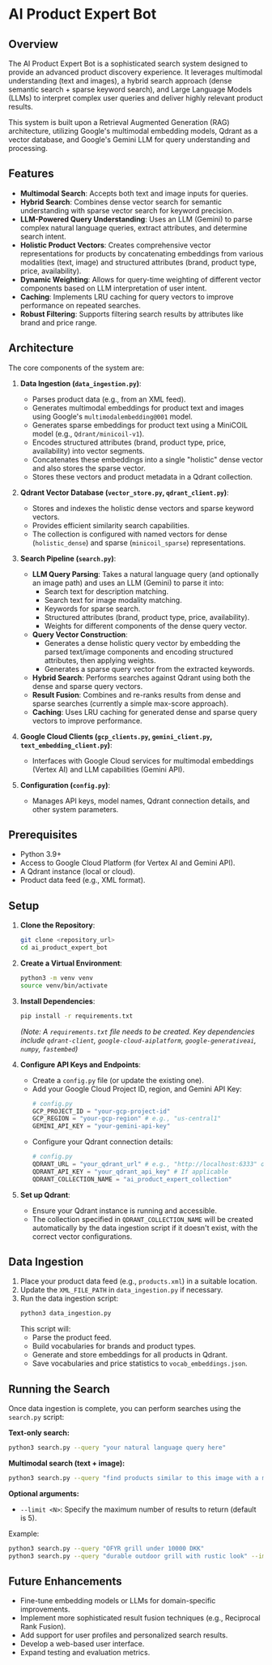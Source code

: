 # AI Product Expert Bot

## Overview

The AI Product Expert Bot is a sophisticated search system designed to provide an advanced product discovery experience. It leverages multimodal understanding (text and images), a hybrid search approach (dense semantic search + sparse keyword search), and Large Language Models (LLMs) to interpret complex user queries and deliver highly relevant product results.

This system is built upon a Retrieval Augmented Generation (RAG) architecture, utilizing Google's multimodal embedding models, Qdrant as a vector database, and Google's Gemini LLM for query understanding and processing.

## Features

-   **Multimodal Search**: Accepts both text and image inputs for queries.
-   **Hybrid Search**: Combines dense vector search for semantic understanding with sparse vector search for keyword precision.
-   **LLM-Powered Query Understanding**: Uses an LLM (Gemini) to parse complex natural language queries, extract attributes, and determine search intent.
-   **Holistic Product Vectors**: Creates comprehensive vector representations for products by concatenating embeddings from various modalities (text, image) and structured attributes (brand, product type, price, availability).
-   **Dynamic Weighting**: Allows for query-time weighting of different vector components based on LLM interpretation of user intent.
-   **Caching**: Implements LRU caching for query vectors to improve performance on repeated searches.
-   **Robust Filtering**: Supports filtering search results by attributes like brand and price range.

## Architecture

The core components of the system are:

1.  **Data Ingestion (`data_ingestion.py`)**:
    *   Parses product data (e.g., from an XML feed).
    *   Generates multimodal embeddings for product text and images using Google's `multimodalembedding@001` model.
    *   Generates sparse embeddings for product text using a MiniCOIL model (e.g., `Qdrant/minicoil-v1`).
    *   Encodes structured attributes (brand, product type, price, availability) into vector segments.
    *   Concatenates these embeddings into a single "holistic" dense vector and also stores the sparse vector.
    *   Stores these vectors and product metadata in a Qdrant collection.

2.  **Qdrant Vector Database (`vector_store.py`, `qdrant_client.py`)**:
    *   Stores and indexes the holistic dense vectors and sparse keyword vectors.
    *   Provides efficient similarity search capabilities.
    *   The collection is configured with named vectors for dense (`holistic_dense`) and sparse (`minicoil_sparse`) representations.

3.  **Search Pipeline (`search.py`)**:
    *   **LLM Query Parsing**: Takes a natural language query (and optionally an image path) and uses an LLM (Gemini) to parse it into:
        *   Search text for description matching.
        *   Search text for image modality matching.
        *   Keywords for sparse search.
        *   Structured attributes (brand, product type, price, availability).
        *   Weights for different components of the dense query vector.
    *   **Query Vector Construction**:
        *   Generates a dense holistic query vector by embedding the parsed text/image components and encoding structured attributes, then applying weights.
        *   Generates a sparse query vector from the extracted keywords.
    *   **Hybrid Search**: Performs searches against Qdrant using both the dense and sparse query vectors.
    *   **Result Fusion**: Combines and re-ranks results from dense and sparse searches (currently a simple max-score approach).
    *   **Caching**: Uses LRU caching for generated dense and sparse query vectors to improve performance.

4.  **Google Cloud Clients (`gcp_clients.py`, `gemini_client.py`, `text_embedding_client.py`)**:
    *   Interfaces with Google Cloud services for multimodal embeddings (Vertex AI) and LLM capabilities (Gemini API).

5.  **Configuration (`config.py`)**:
    *   Manages API keys, model names, Qdrant connection details, and other system parameters.

## Prerequisites

-   Python 3.9+
-   Access to Google Cloud Platform (for Vertex AI and Gemini API).
-   A Qdrant instance (local or cloud).
-   Product data feed (e.g., XML format).

## Setup

1.  **Clone the Repository**:
    ```bash
    git clone <repository_url>
    cd ai_product_expert_bot
    ```

2.  **Create a Virtual Environment**:
    ```bash
    python3 -m venv venv
    source venv/bin/activate
    ```

3.  **Install Dependencies**:
    ```bash
    pip install -r requirements.txt
    ```
    *(Note: A `requirements.txt` file needs to be created. Key dependencies include `qdrant-client`, `google-cloud-aiplatform`, `google-generativeai`, `numpy`, `fastembed`)*

4.  **Configure API Keys and Endpoints**:
    *   Create a `config.py` file (or update the existing one).
    *   Add your Google Cloud Project ID, region, and Gemini API Key:
        ```python
        # config.py
        GCP_PROJECT_ID = "your-gcp-project-id"
        GCP_REGION = "your-gcp-region" # e.g., "us-central1"
        GEMINI_API_KEY = "your-gemini-api-key"
        ```
    *   Configure your Qdrant connection details:
        ```python
        # config.py
        QDRANT_URL = "your_qdrant_url" # e.g., "http://localhost:6333" or cloud URL
        QDRANT_API_KEY = "your_qdrant_api_key" # If applicable
        QDRANT_COLLECTION_NAME = "ai_product_expert_collection"
        ```

5.  **Set up Qdrant**:
    *   Ensure your Qdrant instance is running and accessible.
    *   The collection specified in `QDRANT_COLLECTION_NAME` will be created automatically by the data ingestion script if it doesn't exist, with the correct vector configurations.

## Data Ingestion

1.  Place your product data feed (e.g., `products.xml`) in a suitable location.
2.  Update the `XML_FILE_PATH` in `data_ingestion.py` if necessary.
3.  Run the data ingestion script:
    ```bash
    python3 data_ingestion.py
    ```
    This script will:
    *   Parse the product feed.
    *   Build vocabularies for brands and product types.
    *   Generate and store embeddings for all products in Qdrant.
    *   Save vocabularies and price statistics to `vocab_embeddings.json`.

## Running the Search

Once data ingestion is complete, you can perform searches using the `search.py` script:

**Text-only search:**
```bash
python3 search.py --query "your natural language query here"
```

**Multimodal search (text + image):**
```bash
python3 search.py --query "find products similar to this image with a modern look" --image path/to/your/image.jpg
```

**Optional arguments:**
-   `--limit <N>`: Specify the maximum number of results to return (default is 5).

Example:
```bash
python3 search.py --query "OFYR grill under 10000 DKK"
python3 search.py --query "durable outdoor grill with rustic look" --image images/1020405060118.jpg --limit 3
```

## Future Enhancements

-   Fine-tune embedding models or LLMs for domain-specific improvements.
-   Implement more sophisticated result fusion techniques (e.g., Reciprocal Rank Fusion).
-   Add support for user profiles and personalized search results.
-   Develop a web-based user interface.
-   Expand testing and evaluation metrics.